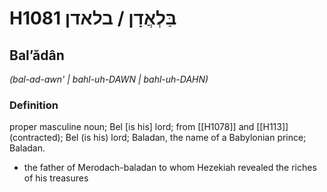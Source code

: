 # H1081 בַּלְאֲדָן / בלאדן

## Balʼădân

_(bal-ad-awn' | bahl-uh-DAWN | bahl-uh-DAHN)_

### Definition

proper masculine noun; Bel [is his] lord; from [[H1078]] and [[H113]] (contracted); Bel (is his) lord; Baladan, the name of a Babylonian prince; Baladan.

- the father of Merodach-baladan to whom Hezekiah revealed the riches of his treasures
